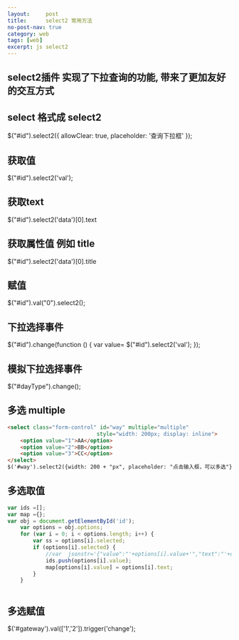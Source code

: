 ```yaml
---
layout:     post
title:      select2 常用方法
no-post-nav: true
category: web
tags: [web]
excerpt: js select2 
---
```

## select2插件 实现了下拉查询的功能, 带来了更加友好的交互方式

## select 格式成 select2
$("#id").select2({ allowClear: true, placeholder: '查询下拉框'  });

## 获取值
$("#id").select2('val');

## 获取text
$("#id").select2('data')[0].text

## 获取属性值 例如 title
$("#id").select2('data')[0].title

## 赋值
$("#id").val("0").select2();

## 下拉选择事件
$("#id").change(function () { 
	var value=  $("#id").select2('val');
});

## 模拟下拉选择事件
$("#dayType").change();

## 多选 multiple
```html
<select class="form-control" id="way" multiple="multiple"
							style="width: 200px; display: inline">
	<option value="1">AA</option>
	<option value="2">BB</option>
	<option value="3">CC</option>
</select>
$('#way').select2({width: 200 + "px", placeholder: "点击输入框，可以多选"});
```

## 多选取值
```js
var ids =[];
var map ={};
var obj = document.getElementById('id');
	var options = obj.options;
	for (var i = 0; i < options.length; i++) {
		var ss = options[i].selected;
		if (options[i].selected) {
			//var  jsonstr='{"value":"'+options[i].value+'","text":"'+options[i].text+'"}';
			ids.push(options[i].value);
			map[options[i].value] = options[i].text;
		}
	}
			
```

## 多选赋值
$('#gateway').val(['1','2']).trigger('change');






